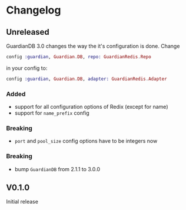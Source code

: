 # Changelog

## Unreleased
GuardianDB 3.0 changes the way the it's configuration is done.
Change
```elixir
config :guardian, Guardian.DB, repo: GuardianRedis.Repo
```
in your config to:
```elixir
config :guardian, Guardian.DB, adapter: GuardianRedis.Adapter
```

### Added
- support for all configuration options of Redix (except for name)
- support for `name_prefix` config

### Breaking
- `port` and `pool_size` config options have to be integers now

### Breaking
- bump `GuardianDB` from 2.1.1 to 3.0.0

## V0.1.0

Initial release
